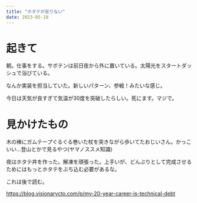 ```yaml
---
title: "ホタテが足りない"
date: 2023-05-18
---
```


# 起きて
朝。仕事をする。サボテンは前日夜から外に置いている。太陽光をスタートダッシュで浴びている。

なんか実装を担当していた。新しいパターン、参戦！みたいな感じ。

今日は天気が良すぎて気温が30度を突破したらしい。死にます。マジで。

# 見かけたもの
木の棒にガムテープぐるぐる巻いた杖を突きながら歩いてたおじいさん。かっこいい...登山とかで見るやつ(ヤマノススメ知識)

夜はホタテ丼を作った。解凍を頑張った。上手いが、どんぶりとして完成させるためにはもっとホタテをぶち込む必要があるな。

これは後で読む。

https://blog.visionarycto.com/p/my-20-year-career-is-technical-debt